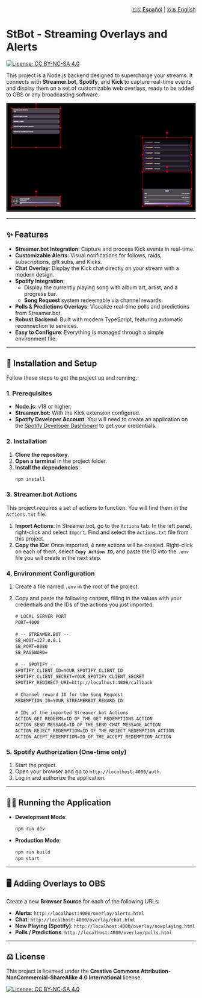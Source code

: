 <div align="right">
  <a href="README.md">🇪🇸 Español</a> | <a href="README.en.md">🇬🇧 English</a>
</div>

# StBot - Streaming Overlays and Alerts

[![License: CC BY-NC-SA 4.0](https://img.shields.io/badge/License-CC%20BY--NC--SA%204.0-lightgrey.svg)](https://creativecommons.org/licenses/by-nc-sa/4.0/)

This project is a Node.js backend designed to supercharge your streams. It connects with **Streamer.bot**, **Spotify**, and **Kick** to capture real-time events and display them on a set of customizable web overlays, ready to be added to OBS or any broadcasting software.

![Screenshot of the overlays in action](Screenshot.png)

---

## ✨ Features

* **Streamer.bot Integration**: Capture and process Kick events in real-time.
* **Customizable Alerts**: Visual notifications for follows, raids, subscriptions, gift subs, and Kicks.
* **Chat Overlay**: Display the Kick chat directly on your stream with a modern design.
* **Spotify Integration**:
    * Display the currently playing song with album art, artist, and a progress bar.
    * **Song Request** system redeemable via channel rewards.
* **Polls & Predictions Overlays**: Visualize real-time polls and predictions from Streamer.bot.
* **Robust Backend**: Built with modern TypeScript, featuring automatic reconnection to services.
* **Easy to Configure**: Everything is managed through a simple environment file.

---

## 🚀 Installation and Setup

Follow these steps to get the project up and running.

### 1. Prerequisites

* **Node.js**: v18 or higher.
* **Streamer.bot**: With the Kick extension configured.
* **Spotify Developer Account**: You will need to create an application on the [Spotify Developer Dashboard](https://developer.spotify.com/dashboard) to get your credentials.

### 2. Installation

1.  **Clone the repository**.
2.  **Open a terminal** in the project folder.
3.  **Install the dependencies**:
    ```bash
    npm install
    ```

### 3. Streamer.bot Actions

This project requires a set of actions to function. You will find them in the `Actions.txt` file.

1.  **Import Actions**: In Streamer.bot, go to the `Actions` tab. In the left panel, right-click and select `Import`. Find and select the `Actions.txt` file from this project.
2.  **Copy the IDs**: Once imported, 4 new actions will be created. Right-click on each of them, select **`Copy Action ID`**, and paste the ID into the `.env` file you will create in the next step.

### 4. Environment Configuration

1.  Create a file named `.env` in the root of the project.
2.  Copy and paste the following content, filling in the values with your credentials and the IDs of the actions you just imported.

    ```env
    # LOCAL SERVER PORT
    PORT=4000

    # -- STREAMER.BOT --
    SB_HOST=127.0.0.1
    SB_PORT=8080
    SB_PASSWORD=

    # -- SPOTIFY --
    SPOTIFY_CLIENT_ID=YOUR_SPOTIFY_CLIENT_ID
    SPOTIFY_CLIENT_SECRET=YOUR_SPOTIFY_CLIENT_SECRET
    SPOTIFY_REDIRECT_URI=http://localhost:4000/callback

    # Channel reward ID for the Song Request
    REDEMPTION_ID=YOUR_STREAMERBOT_REWARD_ID

    # IDs of the imported Streamer.bot Actions
    ACTION_GET_REDEEMS=ID_OF_THE_GET_REDEMPTIONS_ACTION
    ACTION_SEND_MESSAGE=ID_OF_THE_SEND_CHAT_MESSAGE_ACTION
    ACTION_REJECT_REDEMPTION=ID_OF_THE_REJECT_REDEMPTION_ACTION
    ACTION_ACEPT_REDEMPTION=ID_OF_THE_ACCEPT_REDEMPTION_ACTION
    ```

### 5. Spotify Authorization (One-time only)

1.  Start the project.
2.  Open your browser and go to `http://localhost:4000/auth`.
3.  Log in and authorize the application.

---

## 🏃‍♂️ Running the Application

* **Development Mode**:
    ```bash
    npm run dev
    ```

* **Production Mode**:
    ```bash
    npm run build
    npm start
    ```

---

## 🖥️ Adding Overlays to OBS

Create a new **Browser Source** for each of the following URLs:

* **Alerts**: `http://localhost:4000/overlay/alerts.html`
* **Chat**: `http://localhost:4000/overlay/chat.html`
* **Now Playing (Spotify)**: `http://localhost:4000/overlay/nowplaying.html`
* **Polls / Predictions**: `http://localhost:4000/overlay/polls.html`

---

## ⚖️ License

This project is licensed under the **Creative Commons Attribution-NonCommercial-ShareAlike 4.0 International** license.

[![License: CC BY-NC-SA 4.0](https://img.shields.io/badge/License-CC%20BY--NC--SA%204.0-lightgrey.svg)](https://creativecommons.org/licenses/by-nc-sa/4.0/)